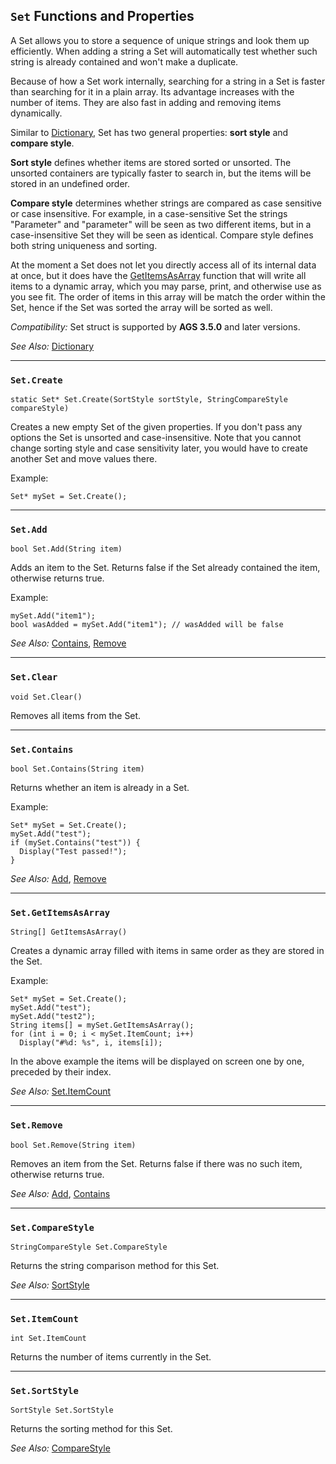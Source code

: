 ## `Set` Functions and Properties

A Set allows you to store a sequence of unique strings and look them up efficiently. When adding a string a Set will automatically test whether such string is already contained and won't make a duplicate.

Because of how a Set work internally, searching for a string in a Set is faster than searching for it in a plain array. Its advantage increases with the number of items. They are also fast in adding and removing items dynamically.

Similar to [Dictionary](Dictionary), Set has two general properties: **sort style** and **compare style**.

**Sort style** defines whether items are stored sorted or unsorted. The unsorted containers are typically faster to search in, but the items will be stored in an undefined order.

**Compare style** determines whether strings are compared as case sensitive or case insensitive. For example, in a case-sensitive Set the strings "Parameter" and "parameter" will be seen as two different items, but in a case-insensitive Set they will be seen as identical. Compare style defines both string uniqueness and sorting.

At the moment a Set does not let you directly access all of its internal data at once, but it does have the [GetItemsAsArray](Set#setgetitemsasarray) function that will write all items to a dynamic array, which you may parse, print, and otherwise use as you see fit. The order of items in this array will be match the order within the Set, hence if the Set was sorted the array will be sorted as well.

*Compatibility:* Set struct is supported by **AGS 3.5.0** and later versions.

*See Also:* [Dictionary](Dictionary)

---

### `Set.Create`

    static Set* Set.Create(SortStyle sortStyle, StringCompareStyle compareStyle)

Creates a new empty Set of the given properties. If you don't pass any options the Set is unsorted and case-insensitive. Note that you cannot change sorting style and case sensitivity later, you would have to create another Set and move values there.

Example:

    Set* mySet = Set.Create();

---

### `Set.Add`

    bool Set.Add(String item)

Adds an item to the Set. Returns false if the Set already contained the item, otherwise returns true.

Example:

    mySet.Add("item1");
    bool wasAdded = mySet.Add("item1"); // wasAdded will be false

*See Also:* [Contains](Set#setcontains), [Remove](Set#setremove)

---

### `Set.Clear`

    void Set.Clear()

Removes all items from the Set.

---

### `Set.Contains`

    bool Set.Contains(String item)

Returns whether an item is already in a Set.

Example:

    Set* mySet = Set.Create();
    mySet.Add("test");
    if (mySet.Contains("test")) {
      Display("Test passed!");
    }

*See Also:* [Add](Set#setadd), [Remove](Set#setremove)

---

### `Set.GetItemsAsArray`

    String[] GetItemsAsArray()

Creates a dynamic array filled with items in same order as they are stored in the Set.

Example:

    Set* mySet = Set.Create();
    mySet.Add("test");
    mySet.Add("test2");
    String items[] = mySet.GetItemsAsArray();
    for (int i = 0; i < mySet.ItemCount; i++)
      Display("#%d: %s", i, items[i]);

In the above example the items will be displayed on screen one by one, preceded by their index.

*See Also:* [Set.ItemCount](Set#setitemcount)

---

### `Set.Remove`

    bool Set.Remove(String item)

Removes an item from the Set. Returns false if there was no such item, otherwise returns true.

*See Also:* [Add](Set#setadd), [Contains](Set#setcontains)

---

### `Set.CompareStyle`

    StringCompareStyle Set.CompareStyle

Returns the string comparison method for this Set.

*See Also:* [SortStyle](Set#setsortstyle)

---

### `Set.ItemCount`

    int Set.ItemCount

Returns the number of items currently in the Set.

---

### `Set.SortStyle`

    SortStyle Set.SortStyle

Returns the sorting method for this Set.

*See Also:* [CompareStyle](Set#setcomparestyle)
